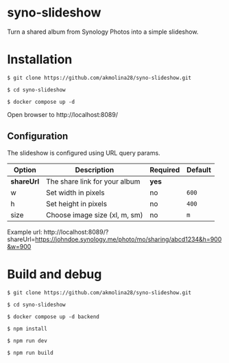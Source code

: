 # syno-slideshow

Turn a shared album from Synology Photos into a simple slideshow.

# Installation

```
$ git clone https://github.com/akmolina28/syno-slideshow.git

$ cd syno-slideshow

$ docker compose up -d
```

Open browser to http://localhost:8089/

## Configuration

The slideshow is configured using URL query params.

| Option       | Description                   | Required | Default |
| ------------ | ----------------------------- | -------- | ------- |
| **shareUrl** | The share link for your album | **yes**  |         |
| w            | Set width in pixels           | no       | `600`   |
| h            | Set height in pixels          | no       | `400`   |
| size         | Choose image size (xl, m, sm) | no       | `m`     |

Example url: http://localhost:8089/?shareUrl=https://johndoe.synology.me/photo/mo/sharing/abcd1234&h=900&w=900

# Build and debug

```
$ git clone https://github.com/akmolina28/syno-slideshow.git

$ cd syno-slideshow

$ docker compose up -d backend

$ npm install

$ npm run dev

$ npm run build
```
